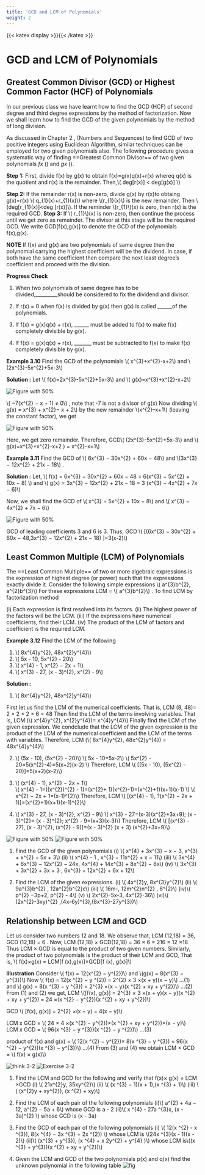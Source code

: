 ```yaml
---
title: 'GCD and LCM of Polynomials'
weight: 2
---
```


<!-- [comment]: <> (katex Header) -->
{{< katex display >}}{{< /katex >}}

<!-- [Markdown]:<> (Markdown Refering website https://www.markdownguide.org/cheat-sheet/)
[Katex]: <> (add the katex extension and header for including maths expression and refer https://katex.org/docs/supported.html)
[table creating website]: <> (website for table creating https://www.tablesgenerator.com/markdown_tables)
[Ascii Flow Diagram]: <> (https://asciflow.com/#/) -->

# GCD and LCM of Polynomials


## Greatest Common Divisor (GCD) or Highest Common Factor (HCF) of Polynomials

In our previous class we have learnt how to find the GCD (HCF) of second degree and third degree expressions by the method of factorization. Now we shall learn how to find the GCD of the given polynomials by the method of long division.

As discussed in Chapter 2 , (Numbers and Sequences) to find GCD of two positive integers using Euclidean Algorithm, similar techniques can be employed for two given polynomials also.
The following procedure gives a systematic way of finding ==Greatest Common Divisor== of two given polynomials _fx_ () and _gx_ ().

**Step 1:**  First, divide f(x) by g(x) to obtain f(x)=g(x)q(x)+r(x) whereq q(x) is the quotient and r(x) is the remainder. Then,\\(  deg[r(x)] < deg[g(x)]  \\)


**Step 2:** If the remainder r(x) is non-zero, divide g(x) by r(x)to obtaing g(x)=r(x) \\( q_{1}(x)+r_{1}(x)\\) where \\(r_{1}(x)\\) is the new remainder. Then \\(deg[r_{1}(x)]<deg [r(x)]\\). If the reminder \\(r_{1}\\)(x) is zero, then r(x) is the required GCD.
**Step 3:** If \\( r_{1}\\)(x)  is non-zero, then continue the process until we get zero as remainder. The divisor at this stage will be the required GCD.
We write GCD[f(x),g(x)] to denote the GCD of the polynomials f(x),g(x).


**NOTE** If f(x) and g(x) are two polynomials of same degree then the polynomial carrying the highest coefficient will be the dividend. In case, if both have the same coefficient then compare the next least degree’s coefficient and proceed with the division.

**Progress Check**
1. When two polynomials of same degree has to be divided,_________should be considered to fix the dividend and divisor.

2. If r(x) = 0 when f(x) is divided by g(x) then g(x) is called ______of the polynomials.

3. If f(x) = g(x)q(x) + r(x), ______ must be added to f(x) to make f(x) completely divisible by g(x).

4. If f(x) = g(x)q(x) + r(x), _______ must be subtracted to f(x) to make f(x) completely divisible by g(x).


**Example 3.10** Find the GCD of the polynomials \\( x^{3}+x^{2}-x+2\\) and \\(2x^{3}-5x^{2}+5x-3\\)

**Solution :** Let \\(  f(x)=2x^{3}-5x^{2}+5x-3\\) and \\( g(x)=x^{3}+x^{2}-x+2\\) 

![Figure with 50%](Example3-10-1.png "w-50 float-end")

\\( −7(x^{2} − x + 1) ≠ 0\\) , note that -7 is not a divisor of g(x)
Now dividing \\( g(x) = x^{3} + x^{2}− x + 2\\) by the new remainder  \\(x^{2}–x+1\\) (leaving the constant factor), we get
 
![Figure with 50%](Example3-10-2.png "w-50 float-end")

Here, we get zero remainder.
Therefore, GCD\\( (2x^{3}-5x^{2}+5x-3\\) and \\( g(x)=x^{3}+x^{2}-x+2 ) = x^{2}–x+1\\)


**Example 3.11** Find the GCD of \\( 6x^{3} − 30x^{2} + 60x − 48\\) and \\(3x^{3} − 12x^{2} + 21x − 18\\) .

**Solution :** Let, \\( f(x) = 6x^{3} − 30x^{2} + 60x − 48 = 6(x^{3} − 5x^{2} + 10x − 8) \\) and \\(
g(x) = 3x^{3} − 12x^{2} + 21x − 18 = 3 (x^{3} − 4x^{2} + 7x − 6)\\) 
 
Now, we shall find the GCD of \\( x^{3} − 5x^{2} + 10x − 8\\)
and \\( x^{3} − 4x^{2} + 7x − 6\\)

![Figure with 50%](Example3-11.png "w-50 float-end")

GCD of leading coefficients 3 and 6 is 3. Thus, GCD \\( [(6x^{3} − 30x^{2} + 60x − 48,3x^{3} − 12x^{2} + 21x − 18) ]=3(x-2)\\)


## Least Common Multiple (LCM) of Polynomials

The ==Least Common Multiple== of two or more algebraic expressions is the expression of highest degree (or power) such that the expressions exactly divide it.
Consider the  following  simple  expressions \\(  a^{3}b^{2}, a^{2}b^{3}\\) For these expressions LCM =  \\( a^{3}b^{2}\\) . To find LCM by factorization method
 
(i)	Each expression is first resolved into its factors.
(ii) The highest power of the factors will be the LCM.
(iii) If the expressions have numerical coefficients, find their LCM.
(iv) The product of the LCM of factors and coefficient is the required LCM.

**Example 3.12** Find the LCM of the following

1. \\( 8x^{4}y^{2}, 48x^{2}y^{4}\\) 
2. \\( 5x - 10, 5x^{2} - 20\\)
3. \\( x^{4} - 1, x^{2} − 2x + 1\\) 
4. \\( x^{3} - 27, (x - 3)^{2}, x^{2} - 9\\)
 
**Solution :** 
1. \\( 8x^{4}y^{2}, 48x^{2}y^{4}\\) 

First let us find the LCM of the numerical coefficients.
 That is,	LCM (8, 48)= 2 × 2 × 2 × 6 = 48
 Then find the LCM of the terms involving variables.
 That is,	LCM (\\( x^{4}y^{2}, x^{2}y^{4})= x^{4}y^{4}\\)
 Finally find the LCM of the given expression.
We condclude that the LCM of the given expression is the product of the LCM of the numerical coefficient and the LCM of the terms with variables.
Therefore, LCM (\\( 8x^{4}y^{2}, 48x^{2}y^{4}) = 48x^{4}y^{4}\\)


2. \\( (5x - 10), (5x^{2} - 20)\\)
\\( 5x - 10=5x-2\\)
\\( 5x^{2} - 20=5(x^{2}-4)=5(x+2)(x-2) \\)
Therefore, LCM \\( [(5x - 10), (5x^{2} - 20)]=5(x+2)(x-2)\\)


3. \\( (x^{4} - 1), x^{2} − 2x + 1\\)  
\\( x^{4} - 1=((x^{2})^{2} - 1)=(x^{2}+ 1)(x^{2}-1)=(x^{2}+1)(x+1)(x-1) \\) 
\\( x^{2} − 2x + 1=(x-1)^{2}\\) 
Therefore, LCM \\( [(x^{4} - 1), ?(x^{2} − 2x + 1)]=(x^{2}+1)(x+1)(x-1)^{2}\\)


4. \\( x^{3} - 27, (x - 3)^{2}, x^{2} - 9\\)
\\( x^{3} - 27=(x-3)(x^{2}+3x+9);  (x - 3)^{2}= (x - 3)^{2}; x^{2} - 9=(x+3)(x-3)\\)
Therefore, LCM \\( [(x^{3} - 27), (x - 3)^{2}, (x^{2} - 9)]=(x - 3)^{2} (x + 3) (x^{2}+3x+9)\\)




![Figure with 50%](think-corner-3.1.png "w-50 float-end")
![Figure with 50%](Exercise3-2.png "w-50 float-end")

1. Find the GCD of the given polynomials
(i) \\( x^{4} + 3x^{3} − x − 3, x^{3} + x^{2} − 5x + 3\\)
(ii) \\( x^{4} - 1 , x^{3} − 11x^{2} + x − 11\\)
(iii) \\( 3x^{4} + 6x^{3} − 12x^{2} − 24x, 4x^{4} + 14x^{3} + 8x^{2} − 8x\\)
(iv) \\( 3x^{3} + 3x^{2} + 3x + 3 , 6x^{3} + 12x^{2} + 6x + 12\\)


2. Find the LCM of the given expressions.
(i) \\( 4x^{2}y, 8x^{3}y^{2}\\)
(ii) \\( 9a^{3}b^{2} , 12a^{2}b^{2}c\\)
(iii) \\( 16m-, 12m^{2}n^{2} , 8^{2}\\)
(iv)\\(  p^{2} −3p+2, p^{2} - 4\\)
(v) \\( 2x^{2}-5x-3, 4x^{2}-36\\)
(vi)\\(  (2x^{2}-3xy)^{2}  ,(4x-6y)^{3},(8x^{3}-27y^{3})\\)

## Relationship between LCM and GCD

Let us consider two numbers 12 and 18.
We observe that, LCM (12,18) = 36, GCD (12,18) = 6 .
Now, LCM (12,18) × GCD(12,18) = 36 × 6 = 216 = 12 ×18
Thus LCM × GCD is equal to the product of two given numbers.
Similarly, the product of two polynomials is the product of their LCM and GCD, 
That is, \\( f(x)×g(x) = LCM[f (x),g(x)]×GCD[f (x), g(x)]\\)

**Illustration**
Consider \\( f(x) = 12(x^{2} − y^{2})\\) and \\(g(x) = 8(x^{3} − y^{3})\\)
Now	\\( f(x) = 12(x ^{2} − y ^{2}) = 2^{2} × 3 ×(x + y)(x − y)\\)	...(1)
and \\( g(x) = 8(x ^{3} − y ^{3}) = 2^{3} ×(x − y)(x ^{2} + xy + y^{2})\\) ...(2)
From (1) and (2) we get, 
LCM \\([f(x), g(x)] = 2^{3} × 3 ×(x + y)(x − y)(x ^{2} + xy + y^{2})
= 24 ×(x ^{2} − y^{2})(x ^{2} + xy + y^{2})\\) 
 
GCD \\( [f(x), g(x)] = 2^{2} ×(x − y) = 4(x − y)\\)
	 
LCM x GCD  = \\( 24 × 4 ×(x ^{2} − y^{2})×(x ^{2} + xy + y^{2})×(x − y)\\)
LCM x GCD  = \\( 96(x ^{3} − y ^{3})(x ^{2} − y ^{2})\\) ...(3)
 
product of f(x) and g(x) = \\( 12(x ^{2} − y^{2})× 8(x ^{3} − y ^{3})
= 96(x ^{2} − y^{2})(x ^{3} − y^{3})\\) ...(4)
From (3) and (4) we obtain LCM × GCD = \\( f(x) × g(x)\\)

![think 3-2](think-corner-3.3.png "w-50 float-end")
![Exercise 3-2](Exercise3-3new.png "w-50 float-end")

1.	Find the LCM and GCD for the following and verify that f(x)× g(x) = LCM ×GCD
 (i) \\( 21x^{2}y, 35xy^{2}\\)
 (ii) \\( (x ^{3} − 1)(x + 1),(x ^{3} + 1)\\)
 (iii) \\( (x^{2}y + xy^{2}), (x ^{2} + xy)\\)
 
2.	Find the LCM of each pair of the following polynomials
(i)\\( 	a^{2} + 4a − 12, a^{2} − 5a + 6\\) whose GCD is a - 2
 (ii)\\( 	x ^{4} - 27a ^{3}x, (x - 3a)^{2} \\) whose GCD is (x - 3a)

3.	Find the GCD of each pair of the following polynomials
(i)	\\( 12(x ^{2} - x ^{3}), 8(x ^{4} − 3x ^{3} + 2x ^{2}) \\) whose LCM is \\(24x ^{3}(x - 1)(x - 2)\\)
(ii)\\( (x^{3} + y^{3}), (x ^{4} + x 2y^{2} + y^{4} )\\) whose LCM is\\((x ^{3} + y^{3})(x ^{2} + xy + y^{2})\\)

4. Given the LCM and GCD of the two polynomials p(x) and q(x) find the unknown polynomial in the following table
![fig ](fig3-poly.png "w-50 float-end")



